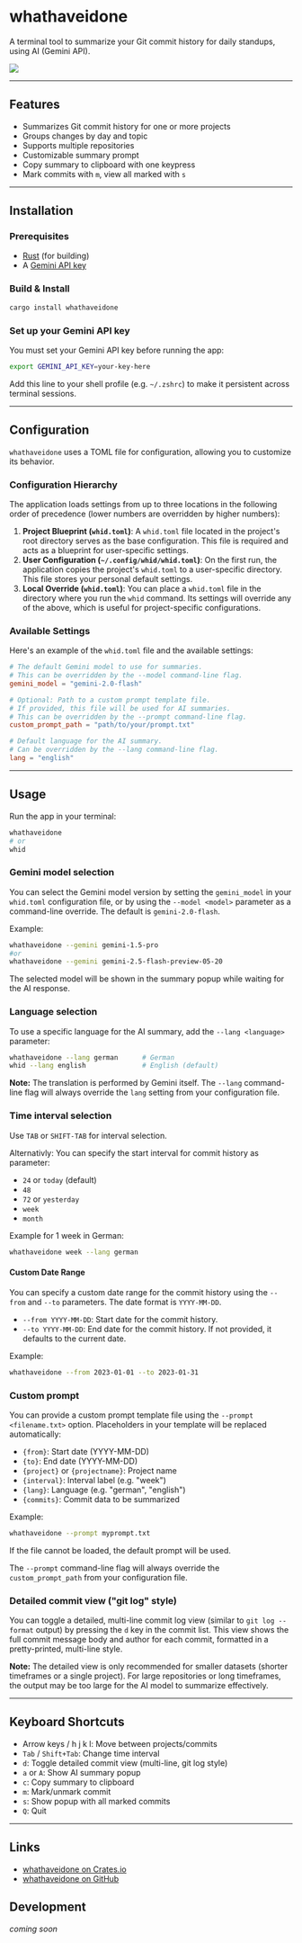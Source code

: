 # whathaveidone

A terminal tool to summarize your Git commit history for daily standups, using AI (Gemini API).

<a href="https://asciinema.org/a/l58gl6wettdA3x4eLD4jCkWkq" target="_blank"><img src="https://asciinema.org/a/l58gl6wettdA3x4eLD4jCkWkq.svg" /></a>

---

## Features
- Summarizes Git commit history for one or more projects
- Groups changes by day and topic
- Supports multiple repositories
- Customizable summary prompt
- Copy summary to clipboard with one keypress
- Mark commits with `m`, view all marked with `s`

---

## Installation

### Prerequisites
- [Rust](https://rustup.rs/) (for building)
- A [Gemini API key](https://aistudio.google.com/app/apikey)

### Build & Install
```sh
cargo install whathaveidone
```

### Set up your Gemini API key
You must set your Gemini API key before running the app:
```sh
export GEMINI_API_KEY=your-key-here
```
Add this line to your shell profile (e.g. `~/.zshrc`) to make it persistent across terminal sessions.

---

## Configuration

`whathaveidone` uses a TOML file for configuration, allowing you to customize its behavior.

### Configuration Hierarchy

The application loads settings from up to three locations in the following order of precedence (lower numbers are overridden by higher numbers):

1.  **Project Blueprint (`whid.toml`)**: A `whid.toml` file located in the project's root directory serves as the base configuration. This file is required and acts as a blueprint for user-specific settings.
2.  **User Configuration (`~/.config/whid/whid.toml`)**: On the first run, the application copies the project's `whid.toml` to a user-specific directory. This file stores your personal default settings.
3.  **Local Override (`whid.toml`)**: You can place a `whid.toml` file in the directory where you run the `whid` command. Its settings will override any of the above, which is useful for project-specific configurations.

### Available Settings

Here's an example of the `whid.toml` file and the available settings:

```toml
# The default Gemini model to use for summaries.
# This can be overridden by the --model command-line flag.
gemini_model = "gemini-2.0-flash"

# Optional: Path to a custom prompt template file.
# If provided, this file will be used for AI summaries.
# This can be overridden by the --prompt command-line flag.
custom_prompt_path = "path/to/your/prompt.txt"

# Default language for the AI summary.
# Can be overridden by the --lang command-line flag.
lang = "english"
```

---

## Usage

Run the app in your terminal:
```sh
whathaveidone
# or
whid
```

### Gemini model selection
You can select the Gemini model version by setting the `gemini_model` in your `whid.toml` configuration file, or by using the `--model <model>` parameter as a command-line override. The default is `gemini-2.0-flash`.

Example:
```sh
whathaveidone --gemini gemini-1.5-pro
#or 
whathaveidone --gemini gemini-2.5-flash-preview-05-20

```
The selected model will be shown in the summary popup while waiting for the AI response. 

### Language selection
To use a specific language for the AI summary, add the `--lang <language>` parameter:
```sh
whathaveidone --lang german      # German
whid --lang english              # English (default)
```
**Note:** The translation is performed by Gemini itself. The `--lang` command-line flag will always override the `lang` setting from your configuration file.

### Time interval selection
Use `TAB` or `SHIFT-TAB` for interval selection. 

Alternativly: You can specify the start interval for commit history as parameter:
- `24` or `today` (default)
- `48`
- `72` or `yesterday`
- `week`
- `month`

Example for 1 week in German:
```sh
whathaveidone week --lang german
```

#### Custom Date Range
You can specify a custom date range for the commit history using the `--from` and `--to` parameters. The date format is `YYYY-MM-DD`.

- `--from YYYY-MM-DD`: Start date for the commit history.
- `--to YYYY-MM-DD`: End date for the commit history. If not provided, it defaults to the current date.

Example:
```sh
whathaveidone --from 2023-01-01 --to 2023-01-31
```

### Custom prompt
You can provide a custom prompt template file using the `--prompt <filename.txt>` option. Placeholders in your template will be replaced automatically:
- `{from}`: Start date (YYYY-MM-DD)
- `{to}`: End date (YYYY-MM-DD)
- `{project}` or `{projectname}`: Project name
- `{interval}`: Interval label (e.g. "week")
- `{lang}`: Language (e.g. "german", "english")
- `{commits}`: Commit data to be summarized

Example:
```sh
whathaveidone --prompt myprompt.txt
```
If the file cannot be loaded, the default prompt will be used.

The `--prompt` command-line flag will always override the `custom_prompt_path` from your configuration file.

### Detailed commit view ("git log" style)

You can toggle a detailed, multi-line commit log view (similar to `git log --format` output) by pressing the `d` key in the commit list. This view shows the full commit message body and author for each commit, formatted in a pretty-printed, multi-line style.

**Note:** The detailed view is only recommended for smaller datasets (shorter timeframes or a single project). For large repositories or long timeframes, the output may be too large for the AI model to summarize effectively.

---

## Keyboard Shortcuts
- Arrow keys / h j k l: Move between projects/commits
- `Tab` / `Shift+Tab`: Change time interval
- `d`: Toggle detailed commit view (multi-line, git log style)
- `a` or `A`: Show AI summary popup
- `c`: Copy summary to clipboard
- `m`: Mark/unmark commit
- `s`: Show popup with all marked commits
- `Q`: Quit

---

## Links
- [whathaveidone on Crates.io](https://crates.io/crates/whathaveidone)
- [whathaveidone on GitHub](https://github.com/heroheman/whathaveidone)

## Development
_coming soon_